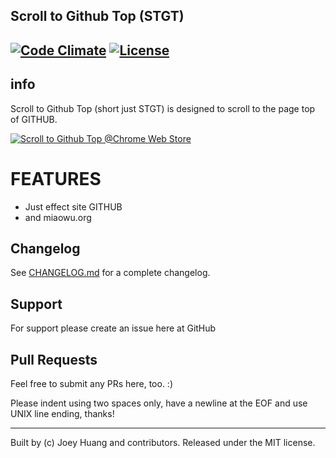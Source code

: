 ## Scroll to Github Top (STGT)
[![Code Climate](https://codeclimate.com/github/oiahoon/scroll-to-github-top/badges/gpa.svg)](https://codeclimate.com/github/oiahoon/scroll-to-github-top)
[![License](https://img.shields.io/badge/License-MIT-blue.svg)](LICENSE)
----
## info
  Scroll to Github Top (short just STGT) is designed to scroll to the page top of GITHUB.

[![Scroll to Github Top @Chrome Web Store](https://developer.chrome.com/webstore/images/ChromeWebStore_Badge_v2_206x58.png "Scroll to Github Top @Chrome Web Store")](https://chrome.google.com/webstore/detail/scroll-to-github-top/hkpdpioemdlpimimpjghlcdocmjmpkjc)

#  FEATURES
  - Just effect site GITHUB
  - and miaowu.org

## Changelog

See [CHANGELOG.md](CHANGELOG.md) for a complete changelog.

## Support

For support please create an issue here at GitHub

## Pull Requests

Feel free to submit any PRs here, too. :)

Please indent using two spaces only, have a newline at the EOF and use UNIX line ending, thanks!


----
Built by (c) Joey Huang and contributors. Released under the MIT license.
